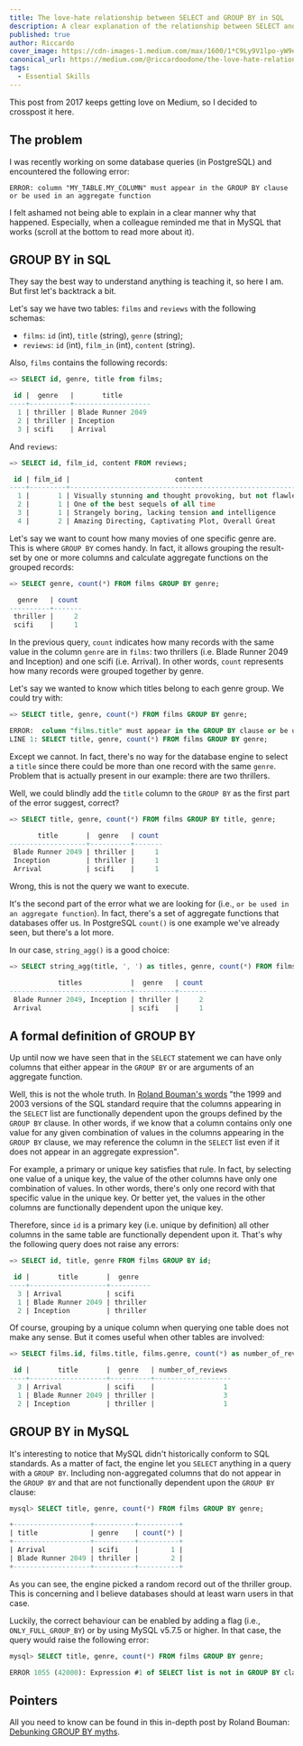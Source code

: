 ```yaml
---
title: The love-hate relationship between SELECT and GROUP BY in SQL
description: A clear explanation of the relationship between SELECT and GROUP BY in SQL guided by examples.
published: true
author: Riccardo
cover_image: https://cdn-images-1.medium.com/max/1600/1*C9Ly9V1lpo-yW9eBawUQEw.jpeg
canonical_url: https://medium.com/@riccardoodone/the-love-hate-relationship-between-select-and-group-by-in-sql-4957b2a70229
tags:
  - Essential Skills
---
```


This post from 2017 keeps getting love on Medium, so I decided to crosspost it here.

## The problem

I was recently working on some database queries (in PostgreSQL) and encountered the following error:

```
ERROR: column "MY_TABLE.MY_COLUMN" must appear in the GROUP BY clause or be used in an aggregate function
```

I felt ashamed not being able to explain in a clear manner why that happened. Especially, when a colleague reminded me that in MySQL that works (scroll at the bottom to read more about it).

## GROUP BY in SQL

They say the best way to understand anything is teaching it, so here I am. But first let's backtrack a bit.

Let's say we have two tables: `films` and `reviews` with the following schemas:

- `films`: `id` (int), `title` (string), `genre` (string);
- `reviews`: `id` (int), `film_in` (int), `content` (string).

Also, `films` contains the following records:

```sql
=> SELECT id, genre, title from films;

 id |  genre   |       title
----+----------+-------------------
  1 | thriller | Blade Runner 2049
  2 | thriller | Inception
  3 | scifi    | Arrival
```

And `reviews`:

```sql
=> SELECT id, film_id, content FROM reviews;

 id | film_id |                          content
----+---------+-----------------------------------------------------------
  1 |       1 | Visually stunning and thought provoking, but not flawless
  2 |       1 | One of the best sequels of all time
  3 |       1 | Strangely boring, lacking tension and intelligence
  4 |       2 | Amazing Directing, Captivating Plot, Overall Great
```

Let's say we want to count how many movies of one specific genre are. This is where `GROUP BY` comes handy. In fact, it allows grouping the result-set by one or more columns and calculate aggregate functions on the grouped records:

```sql
=> SELECT genre, count(*) FROM films GROUP BY genre;

  genre   | count
----------+-------
 thriller |     2
 scifi    |     1
```

In the previous query, `count` indicates how many records with the same value in the column `genre` are in `films`: two thrillers (i.e. Blade Runner 2049 and Inception) and one scifi (i.e. Arrival). In other words, `count` represents how many records were grouped together by genre.

Let's say we wanted to know which titles belong to each genre group. We could try with:

```sql
=> SELECT title, genre, count(*) FROM films GROUP BY genre;

ERROR:  column "films.title" must appear in the GROUP BY clause or be used in an aggregate function
LINE 1: SELECT title, genre, count(*) FROM films GROUP BY genre;
```

Except we cannot. In fact, there's no way for the database engine to select a `title` since there could be more than one record with the same `genre`. Problem that is actually present in our example: there are two thrillers.

Well, we could blindly add the `title` column to the `GROUP BY` as the first part of the error suggest, correct?

```sql
=> SELECT title, genre, count(*) FROM films GROUP BY title, genre;

       title       |  genre   | count
-------------------+----------+-------
 Blade Runner 2049 | thriller |     1
 Inception         | thriller |     1
 Arrival           | scifi    |     1
```

Wrong, this is not the query we want to execute.

It's the second part of the error what we are looking for (i.e., `or be used in an aggregate function`). In fact, there's a set of aggregate functions that databases offer us. In PostgreSQL `count()` is one example we've already seen, but there's a lot more.

In our case, `string_agg()` is a good choice:

```sql
=> SELECT string_agg(title, ', ') as titles, genre, count(*) FROM films GROUP BY genre;

            titles            |  genre   | count
------------------------------+----------+-------
 Blade Runner 2049, Inception | thriller |     2
 Arrival                      | scifi    |     1
```

## A formal definition of GROUP BY

Up until now we have seen that in the `SELECT` statement we can have only columns that either appear in the `GROUP BY` or are arguments of an aggregate function.

Well, this is not the whole truth. In [Roland Bouman's words](http://rpbouman.blogspot.de/2007/05/debunking-group-by-myths.html) "the 1999 and 2003 versions of the SQL standard require that the columns appearing in the `SELECT` list are functionally dependent upon the groups defined by the `GROUP BY` clause. In other words, if we know that a column contains only one value for any given combination of values in the columns appearing in the `GROUP BY` clause, we may reference the column in the `SELECT` list even if it does not appear in an aggregate expression".

For example, a primary or unique key satisfies that rule. In fact, by selecting one value of a unique key, the value of the other columns have only one combination of values. In other words, there's only one record with that specific value in the unique key. Or better yet, the values in the other columns are functionally dependent upon the unique key.

Therefore, since `id` is a primary key (i.e. unique by definition) all other columns in the same table are functionally dependent upon it. That's why the following query does not raise any errors:

```sql
=> SELECT id, title, genre FROM films GROUP BY id;

 id |       title       |  genre
----+-------------------+----------
  3 | Arrival           | scifi
  1 | Blade Runner 2049 | thriller
  2 | Inception         | thriller
```

Of course, grouping by a unique column when querying one table does not make any sense. But it comes useful when other tables are involved:

```sql
=> SELECT films.id, films.title, films.genre, count(*) as number_of_reviews FROM films LEFT JOIN reviews ON films.id = reviews.film_id GROUP BY films.id;

 id |       title       |  genre   | number_of_reviews
----+-------------------+----------+-------------------
  3 | Arrival           | scifi    |                 1
  1 | Blade Runner 2049 | thriller |                 3
  2 | Inception         | thriller |                 1
```

## GROUP BY in MySQL

It's interesting to notice that MySQL didn't historically conform to SQL standards. As a matter of fact, the engine let you `SELECT` anything in a query with a `GROUP BY`. Including non-aggregated columns that do not appear in the `GROUP BY` and that are not functionally dependent upon the `GROUP BY` clause:

```sql
mysql> SELECT title, genre, count(*) FROM films GROUP BY genre;

+-------------------+----------+----------+
| title             | genre    | count(*) |
+-------------------+----------+----------+
| Arrival           | scifi    |        1 |
| Blade Runner 2049 | thriller |        2 |
+-------------------+----------+----------+
```

As you can see, the engine picked a random record out of the thriller group. This is concerning and I believe databases should at least warn users in that case.

Luckily, the correct behaviour can be enabled by adding a flag (i.e., `ONLY_FULL_GROUP_BY`) or by using MySQL v5.7.5 or higher. In that case, the query would raise the following error:

```sql
mysql> SELECT title, genre, count(*) FROM films GROUP BY genre;

ERROR 1055 (42000): Expression #1 of SELECT list is not in GROUP BY clause and contains nonaggregated column 'some_database.films.title' which is not functionally dependent on columns in GROUP BY clause; this is incompatible with sql_mode=only_full_group_by
```

## Pointers

All you need to know can be found in this in-depth post by Roland Bouman: [Debunking GROUP BY myths](http://rpbouman.blogspot.de/2007/05/debunking-group-by-myths.html).
